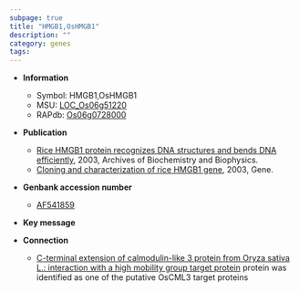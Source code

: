 ```yaml
---
subpage: true
title: "HMGB1,OsHMGB1"
description: ""
category: genes
tags: 
---
```


* **Information**  
    + Symbol: HMGB1,OsHMGB1  
    + MSU: [LOC_Os06g51220](http://rice.plantbiology.msu.edu/cgi-bin/ORF_infopage.cgi?orf=LOC_Os06g51220)  
    + RAPdb: [Os06g0728000](http://rapdb.dna.affrc.go.jp/viewer/gbrowse_details/irgsp1?name=Os06g0728000)  

* **Publication**  
    + [Rice HMGB1 protein recognizes DNA structures and bends DNA efficiently](http://www.ncbi.nlm.nih.gov/pubmed?term=Rice+HMGB1+protein+recognizes+DNA+structures+and+bends+DNA+efficiently%5BTitle%5D), 2003, Archives of Biochemistry and Biophysics.
    + [Cloning and characterization of rice HMGB1 gene](http://www.ncbi.nlm.nih.gov/pubmed?term=Cloning+and+characterization+of+rice+HMGB1+gene%5BTitle%5D), 2003, Gene.

* **Genbank accession number**  
    + [AF541859](http://www.ncbi.nlm.nih.gov/nuccore/AF541859)

* **Key message**  

* **Connection**  
    + [C-terminal extension of calmodulin-like 3 protein from Oryza sativa L.: interaction with a high mobility group target protein](OsHMGB1) protein was identified as one of the putative OsCML3 target proteins




